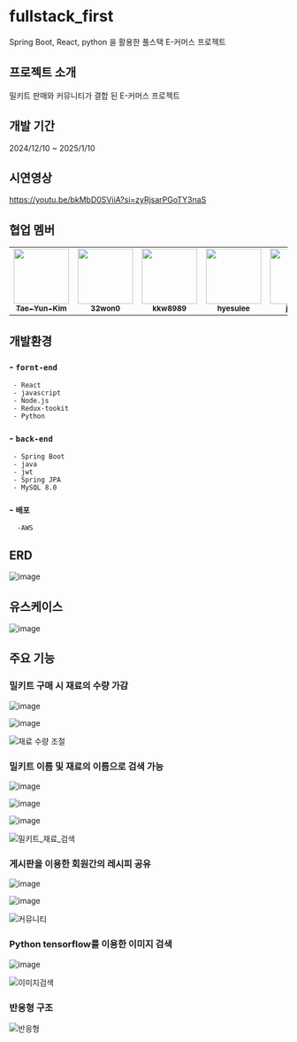 # fullstack_first
Spring Boot, React, python 을 활용한 풀스택 E-커머스 프로젝트

## 프로젝트 소개
밀키트 판매와 커뮤니티가 결합 된 E-커머스 프로젝트

## 개발 기간
2024/12/10 ~ 2025/1/10

## 시연영상
  https://youtu.be/bkMbD0SViiA?si=zyRjsarPGoTY3naS

## 협업 멤버
<table>
  <tr>
    <td align="center"><a href="https://github.com/Tae-Yun-Kim"><img src="https://avatars.githubusercontent.com/Tae-Yun-Kim" width="100px;" alt=""/><br /><sub><b>Tae-Yun-Kim</b></sub></a></td>
    <td align="center"><a href="https://github.com/32won0"><img src="https://avatars.githubusercontent.com/32won0" width="100px;" alt=""/><br /><sub><b>32won0</b></sub></a></td>
    <td align="center"><a href="https://github.com/kkw8989"><img src="https://avatars.githubusercontent.com/kkw8989" width="100px;" alt=""/><br /><sub><b>kkw8989</b></sub></a></td>
    <td align="center"><a href="https://github.com/hyesulee"><img src="https://avatars.githubusercontent.com/hyesulee" width="100px;" alt=""/><br /><sub><b>hyesulee</b></sub></a></td>
    <td align="center"><a href="https://github.com/jsLeeR"><img src="https://avatars.githubusercontent.com/jsLeeR" width="100px;" alt=""/><br /><sub><b>jsLeeR</b></sub></a></td>
  </tr>
</table>

## 개발환경
###  - `fornt-end`
     - React
     - javascript
     - Node.js
     - Redux-tookit
     - Python
### - `back-end`
     - Spring Boot
     - java
     - jwt
     - Spring JPA
     - MySQL 8.0
### - `배포`
      -AWS

## ERD

  ![image](https://github.com/user-attachments/assets/83f69f77-50bc-44b1-89bd-2bce9c3611a5)

## 유스케이스

  ![image](https://github.com/user-attachments/assets/aa3018f7-2b82-4846-a6f2-10237357273f)


## 주요 기능

### 밀키트 구매 시 재료의 수량 가감
  
  ![image](https://github.com/user-attachments/assets/9224ced4-3f99-469d-a014-7515d43823b4)

  ![image](https://github.com/user-attachments/assets/b950fe1e-de91-4b15-aaa3-e2aeea0be55e)

  ![재료 수량 조절](https://github.com/user-attachments/assets/5c1cb910-f11e-404b-b91d-50dd9d2ab47a)


### 밀키트 이름 및 재료의 이름으로 검색 가능
  
  ![image](https://github.com/user-attachments/assets/f0b6f9bd-5b52-4bb3-9738-453730a026f9)

  ![image](https://github.com/user-attachments/assets/9d1451fc-5ac6-4bb6-afc9-ebf3afc291ab)
  
  ![image](https://github.com/user-attachments/assets/4a918fc6-23d2-4b41-aa5f-59828fb6e6cd)

  ![밀키트_재료_검색](https://github.com/user-attachments/assets/03f9fc66-e129-4509-bfbe-5120965393fe)

### 게시판을 이용한 회원간의 레시피 공유
  
  ![image](https://github.com/user-attachments/assets/10075330-4300-46c5-b516-a3a648dfa7c1)

  ![image](https://github.com/user-attachments/assets/3878e1c3-078d-4378-bbfb-7a87e0326b58)

  ![커뮤니티](https://github.com/user-attachments/assets/5487e318-1531-4056-b8e9-d1f8fdfbb490)

### Python tensorflow를 이용한 이미지 검색
  
  ![image](https://github.com/user-attachments/assets/25a2242a-a75e-4626-bae7-3bf4be4ecff3)

  ![이미지검색](https://github.com/user-attachments/assets/4951b762-3239-4421-b256-cc10f5262c89)

### 반응형 구조
  ![반응형](https://github.com/user-attachments/assets/d979ab23-8e80-409e-8c6d-598e39a00e29)





